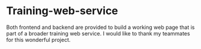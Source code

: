 # Training-web-service
Both frontend and backend are provided to build a working web page that is part of a broader training web service.
I would like to thank my teammates for this wonderful project.
